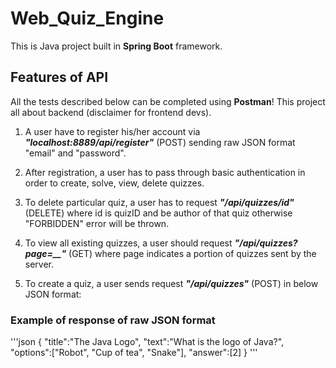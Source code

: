 # Web_Quiz_Engine

This is Java project built in **Spring Boot** framework. 

## Features of API 
All the tests described below can be completed using **Postman**!  This project all about backend (disclaimer for frontend devs).

1. A user have to register his/her account via ***"localhost:8889/api/register"*** (POST) sending raw JSON format "email" and "password".

2. After registration, a user has to pass through basic authentication in order to create, solve, view, delete quizzes.

3. To delete particular quiz, a user has to request ***"/api/quizzes/id"*** (DELETE) where id is quizID and be author of that quiz otherwise "FORBIDDEN" error will be thrown.

4. To view all existing quizzes, a user should request ***"/api/quizzes?page=__"*** (GET) where page indicates a portion of quizzes sent by the server.

5. To create a quiz, a user sends request ***"/api/quizzes"*** (POST) in below JSON format: </br>

### Example of response of raw JSON format

'''json
{ 
  "title":"The Java Logo",
  "text":"What is the logo of Java?",
  "options":["Robot", "Cup of tea", "Snake"],
  "answer":[2]
}
'''
